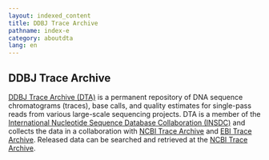 ```yaml
---
layout: indexed_content
title: DDBJ Trace Archive
pathname: index-e
category: aboutdta
lang: en
---
```


## DDBJ Trace Archive

[DDBJ Trace Archive (DTA)](/index-e.html) is a permanent repository of
DNA sequence chromatograms (traces), base calls, and quality estimates
for single-pass reads from various large-scale sequencing projects. DTA
is a member of the [International Nucleotide Sequence Database
Collaboration (INSDC)](/insdc-e.html) and collects the data in a
collaboration with [NCBI Trace
Archive](https://www.ncbi.nlm.nih.gov/Traces/trace.cgi) and [EBI Trace
Archive](https://www.ebi.ac.uk/ena/). Released data can be searched and
retrieved at the [NCBI Trace
Archive](https://www.ncbi.nlm.nih.gov/Traces/trace.cgi).
